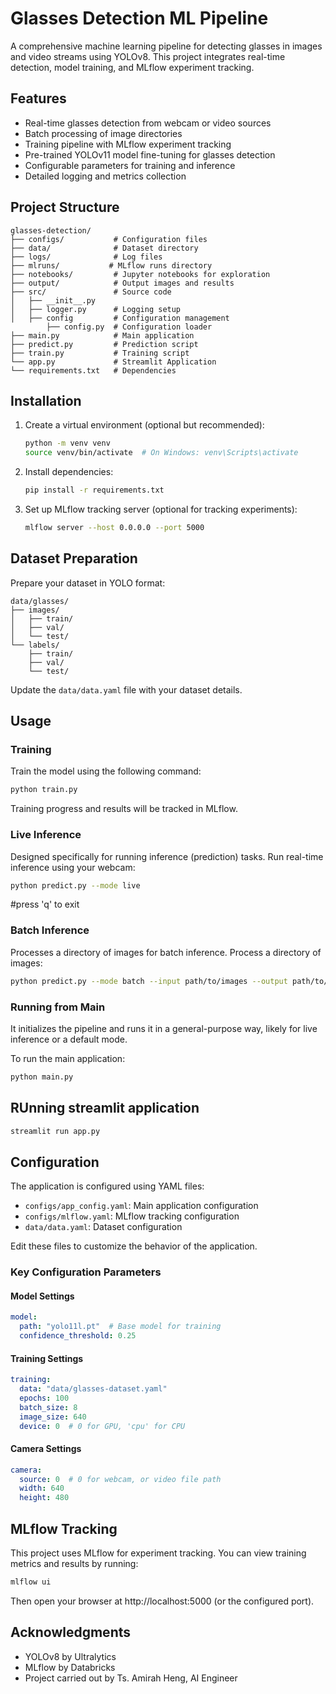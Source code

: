 # Glasses Detection ML Pipeline

A comprehensive machine learning pipeline for detecting glasses in images and video streams using YOLOv8. This project integrates real-time detection, model training, and MLflow experiment tracking.

## Features

- Real-time glasses detection from webcam or video sources
- Batch processing of image directories
- Training pipeline with MLflow experiment tracking
- Pre-trained YOLOv11 model fine-tuning for glasses detection
- Configurable parameters for training and inference
- Detailed logging and metrics collection

## Project Structure

```
glasses-detection/
├── configs/           # Configuration files
├── data/              # Dataset directory
├── logs/              # Log files
├── mlruns/           # MLflow runs directory
├── notebooks/         # Jupyter notebooks for exploration
├── output/            # Output images and results
├── src/               # Source code
│   ├── __init__.py
│   ├── logger.py      # Logging setup
│   ├── config         # Configuration management
        ├── config.py  # Configuration loader
├── main.py            # Main application 
├── predict.py         # Prediction script
├── train.py           # Training script
└── app.py             # Streamlit Application 
└── requirements.txt   # Dependencies

```

## Installation


1. Create a virtual environment (optional but recommended):
   ```bash
   python -m venv venv
   source venv/bin/activate  # On Windows: venv\Scripts\activate
   ```

2. Install dependencies:
   ```bash
   pip install -r requirements.txt
   ```

3. Set up MLflow tracking server (optional for tracking experiments):
   ```bash
   mlflow server --host 0.0.0.0 --port 5000
   ```

## Dataset Preparation

Prepare your dataset in YOLO format:

```
data/glasses/
├── images/
│   ├── train/
│   ├── val/
│   └── test/
└── labels/
    ├── train/
    ├── val/
    └── test/
```

Update the `data/data.yaml` file with your dataset details.

## Usage

### Training

Train the model using the following command:

```bash
python train.py 
```

Training progress and results will be tracked in MLflow.

### Live Inference
Designed specifically for running inference (prediction) tasks.
Run real-time inference using your webcam:

```bash
python predict.py --mode live
```
#press 'q' to exit

### Batch Inference
Processes a directory of images for batch inference.
Process a directory of images:

```bash
python predict.py --mode batch --input path/to/images --output path/to/output 
```

### Running from Main
It initializes the pipeline and runs it in a general-purpose way, likely for live inference or a default mode.

To run the main application:

```bash
python main.py 
```

## RUnning streamlit application
``` bash
streamlit run app.py 
```

## Configuration

The application is configured using YAML files:

- `configs/app_config.yaml`: Main application configuration
- `configs/mlflow.yaml`: MLflow tracking configuration
- `data/data.yaml`: Dataset configuration

Edit these files to customize the behavior of the application.

### Key Configuration Parameters

#### Model Settings
```yaml
model:
  path: "yolo11l.pt"  # Base model for training
  confidence_threshold: 0.25
```

#### Training Settings
```yaml
training:
  data: "data/glasses-dataset.yaml"
  epochs: 100
  batch_size: 8
  image_size: 640
  device: 0  # 0 for GPU, 'cpu' for CPU
```

#### Camera Settings
```yaml
camera:
  source: 0  # 0 for webcam, or video file path
  width: 640
  height: 480
```

## MLflow Tracking

This project uses MLflow for experiment tracking. You can view training metrics and results by running:

```bash
mlflow ui
```

Then open your browser at http://localhost:5000 (or the configured port).

## Acknowledgments

- YOLOv8 by Ultralytics
- MLflow by Databricks
- Project carried out by Ts. Amirah Heng, AI Engineer